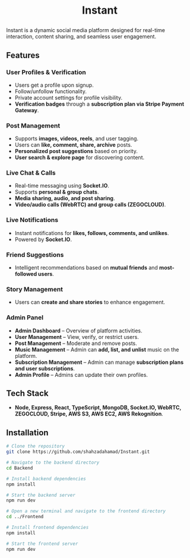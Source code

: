 # <p align="center">Instant</p>

Instant is a dynamic social media platform designed for real-time interaction, content sharing, and seamless user engagement.

## Features

### **User Profiles & Verification**
- Users get a profile upon signup.
- Follow/unfollow functionality.
- Private account settings for profile visibility.
- **Verification badges** through a **subscription plan via Stripe Payment Gateway**.

### **Post Management**
- Supports **images, videos, reels**, and user tagging.
- Users can **like, comment, share, archive** posts.
- **Personalized post suggestions** based on priority.
- **User search & explore page** for discovering content.

### **Live Chat & Calls**
- Real-time messaging using **Socket.IO**.
- Supports **personal & group chats**.
- **Media sharing, audio, and post sharing**.
- **Video/audio calls (WebRTC) and group calls (ZEGOCLOUD)**.

### **Live Notifications**
- Instant notifications for **likes, follows, comments, and unlikes**.
- Powered by **Socket.IO**.

### **Friend Suggestions**
- Intelligent recommendations based on **mutual friends** and **most-followed users**.

### **Story Management**
- Users can **create and share stories** to enhance engagement.

### **Admin Panel**
- **Admin Dashboard** – Overview of platform activities.
- **User Management** – View, verify, or restrict users.
- **Post Management** – Moderate and remove posts.
- **Music Management** – Admin can **add, list, and unlist** music on the platform.
- **Subscription Management** – Admin can manage **subscription plans and user subscriptions**.
- **Admin Profile** – Admins can update their own profiles.

## Tech Stack
- **Node, Express, React, TypeScript, MongoDB, Socket.IO, WebRTC, ZEGOCLOUD, Stripe, AWS S3, AWS EC2, AWS Rekognition**.

## Installation
```bash
# Clone the repository
git clone https://github.com/shahzadahamad/Instant.git

# Navigate to the backend directory
cd Backend

# Install backend dependencies
npm install

# Start the backend server
npm run dev

# Open a new terminal and navigate to the frontend directory
cd ../Frontend

# Install frontend dependencies
npm install

# Start the frontend server
npm run dev
